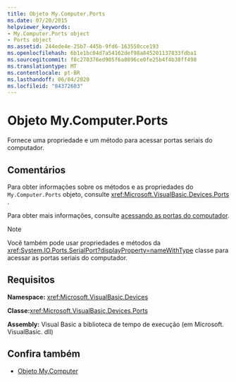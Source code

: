 ```yaml
---
title: Objeto My.Computer.Ports
ms.date: 07/20/2015
helpviewer_keywords:
- My.Computer.Ports object
- Ports object
ms.assetid: 244ede4e-25b7-445b-9fd6-163550cce193
ms.openlocfilehash: 6b1e1bc04d7a54162def98a845201137833fdba1
ms.sourcegitcommit: f8c270376ed905f6a8896ce0fe25b4f4b38ff498
ms.translationtype: MT
ms.contentlocale: pt-BR
ms.lasthandoff: 06/04/2020
ms.locfileid: "84372603"
---
```

# <a name="mycomputerports-object"></a>Objeto My.Computer.Ports
Fornece uma propriedade e um método para acessar portas seriais do computador.  
  
## <a name="remarks"></a>Comentários  
 Para obter informações sobre os métodos e as propriedades do `My.Computer.Ports` objeto, consulte <xref:Microsoft.VisualBasic.Devices.Ports> .  
  
 Para obter mais informações, consulte [acessando as portas do computador](../../developing-apps/programming/computer-resources/accessing-the-computer-s-ports.md).  
  
> [!NOTE]
> Você também pode usar propriedades e métodos da <xref:System.IO.Ports.SerialPort?displayProperty=nameWithType> classe para acessar as portas seriais do computador.  
  
## <a name="requirements"></a>Requisitos  
 **Namespace:** <xref:Microsoft.VisualBasic.Devices>  
  
 **Classe:**<xref:Microsoft.VisualBasic.Devices.Ports>  
  
 **Assembly:** Visual Basic a biblioteca de tempo de execução (em Microsoft. VisualBasic. dll)  
  
## <a name="see-also"></a>Confira também

- [Objeto My.Computer](my-computer-object.md)
